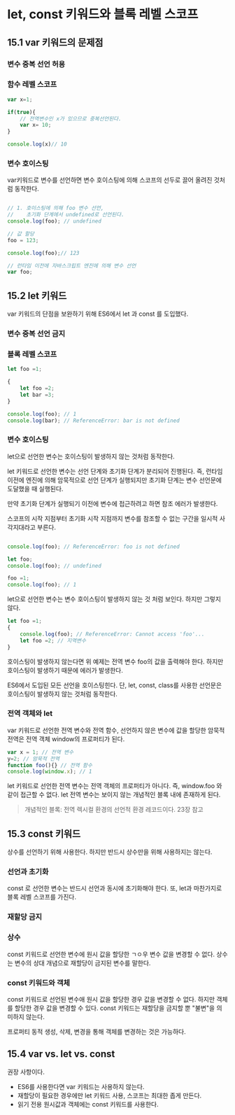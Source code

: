 # let, const 키워드와 블록 레벨 스코프

## 15.1 var 키워드의 문제점

### 변수 중복 선언 허용
### 함수 레벨 스코프
```jsx
var x=1;

if(true){
    // 전역변수인 x가 있으므로 중복선언된다.
    var x= 10;
}

console.log(x)// 10
```
### 변수 호이스팅

var키워드로 변수를 선언하면 변수 호이스팅에 의해 스코프의 선두로 끌어 올려진 것처럼 동작한다.
```jsx

// 1. 호이스팅에 의해 foo 변수 선언,
//    초기화 단계에서 undefined로 선언된다.
console.log(foo); // undefined

// 값 할당
foo = 123;

console.log(foo);// 123

// 런타임 이전에 자바스크립트 엔진에 의해 변수 선언
var foo;
```

## 15.2 let 키워드
var 키워드의 단점을 보완하기 위해 ES6에서 let 과 const 를 도입했다.

### 변수 중복 선언 금지
### 블록 레벨 스코프
```jsx
let foo =1;

{
    let foo =2;
    let bar =3;
}

console.log(foo); // 1
console.log(bar); // ReferenceError: bar is not defined
```
### 변수 호이스팅
let으로 선언한 변수는 호이스팅이 발생하지 않는 것처럼 동작한다.

let 키워드로 선언한 변수는 선언 단계와 초기화 단계가 분리되어 진행된다. 즉, 런타임 이전에 엔진에 의해 암묵적으로 선언 단계가 실행되지만 초기화 단계는 변수 선언문에 도달했을 때 실행된다.

만약 초기화 단계가 실행되기 이전에 변수에 접근하려고 하면 참조 에러가 발생한다.

스코프의 시작 지점부터 초기화 시작 지점까지 변수를 참조할 수 없는 구간을 일시적 사각지대라고 부른다.
```jsx

console.log(foo); // ReferenceError: foo is not defined

let foo;
console.log(foo); // undefined

foo =1;
console.log(foo); // 1
```
let으로 선언한 변수는 변수 호이스팅이 발생하지 않는 것 처럼 보인다. 하지만 그렇지 않다.
```jsx
let foo =1;
{
    console.log(foo); // ReferenceError: Cannot access 'foo'...
    let foo =2; // 지역변수
}
```
호이스팅이 발생하지 않는다면 위 예제는 전역 변수 foo의 값을 출력해야 한다. 하지만 호이스팅이 발생하기 때문에 에러가 발생한다.

ES6에서 도입된 모든 선언을 호이스팅힌다. 단, let, const, class를 사용한 선언문은 호이스팅이 발생하지 않는 것처럼 동작한다.

### 전역 객체와 let
var 키워드로 선언한 전역 변수와 전역 함수, 선언하지 않은 변수에 값을 할당한 암묵적 전역은 전역 객체 window의 프로퍼티가 된다. 
```jsx
var x = 1; // 전역 변수
y=2; // 암묵적 전역
function foo(){} // 전역 함수
console.log(window.x); // 1
```
let 키워드로 선언한 전역 변수는 전역 객체의 프로퍼티가 아니다. 즉, window.foo 와 같이 접근할 수 없다.
let 전역 변수는 보이지 않는 개념적인 블록 내에 존재하게 된다.

> 개념적인 블록: 전역 렉시컬 환경의 선언적 환경 레코드이다. 23장 참고

## 15.3 const 키워드
상수를 선언하기 위해 사용한다. 하지만 반드시 상수만을 위해 사용하지는 않는다. 
### 선언과 초기화 
const 로 선언한 변수는 반드시 선언과 동시에 초기화해야 한다.
또, let과 마찬가지로 블록 레벨 스코프를 가진다. 
### 재할당 금지
### 상수
const 키워드로 선언한 변수에 원시 값을 할당한 ㄱㅇ우 변수 값을 변경할 수 없다. 상수는 변수의 상대 개념으로 재할당이 금지된 변수를 말한다. 
### const 키워드와 객체
const 키워드로 선언된 변수애 원시 값을 할당한 경우 값을 변경할 수 없다. 하지만 객체를 할당한 경우 값을 변경할 수 있다. const 키워드는 재할당을 금지할 뿐 "불변"을 의미하지 않는다. 

프로퍼티 동적 생성, 삭제, 변경을 통해 객체를 변경하는 것은 가능하다.

## 15.4 var vs. let vs. const
권장 사항이다.
- ES6를 사용한다면 var 키워드는 사용하지 않는다.
- 재할당이 필요한 경우에만 let 키워드 사용, 스코프는 최대한 좁게 만든다.
- 읽기 전용 원시값과 객체에는 const 키워드를 사용한다.